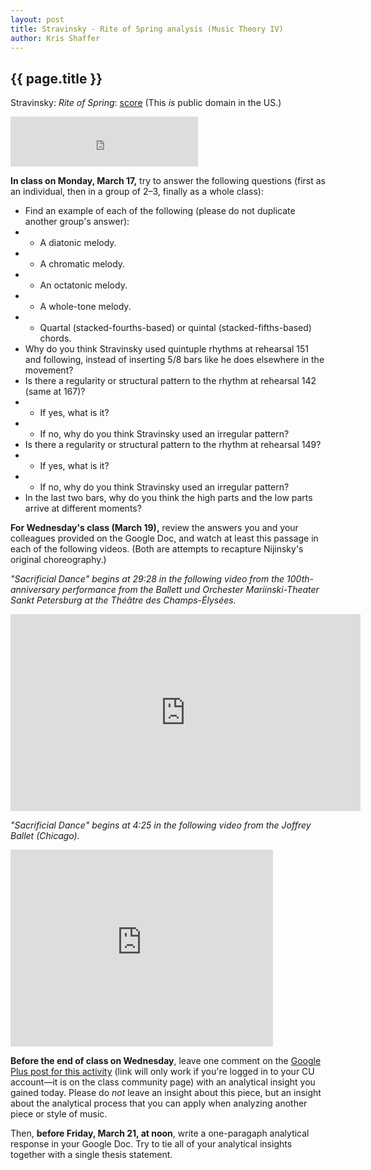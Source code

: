 ```yaml
---
layout: post
title: Stravinsky - Rite of Spring analysis (Music Theory IV) 
author: Kris Shaffer
---
```


## {{ page.title }} ##

Stravinsky: *Rite of Spring*:  [score](http://imslp.us/php/linkhandler.php?path=/scores/Stravinsky_Igor_1971/Stravinsky_-_RiteOfSpring_OrchScore.pdf) (This *is* public domain in the US.)

<iframe src="https://embed.spotify.com/?uri=spotify:track:0oUjDxNRNHDBBPR6xOOmvv" width="300" height="80" frameborder="0" allowtransparency="true"></iframe>

**In class on Monday, March 17,** try to answer the following questions (first as an individual, then in a group of 2–3, finally as a whole class):

- Find an example of each of the following (please do not duplicate another group's answer):  
- - A diatonic melody.  
- - A chromatic melody.  
- - An octatonic melody.  
- - A whole-tone melody.  
- - Quartal (stacked-fourths-based) or quintal (stacked-fifths-based) chords.  
- Why do you think Stravinsky used quintuple rhythms at rehearsal 151 and following, instead of inserting 5/8 bars like he does elsewhere in the movement?  
- Is there a regularity or structural pattern to the rhythm at rehearsal 142 (same at 167)?  
- - If yes, what is it?  
- - If no, why do you think Stravinsky used an irregular pattern?  
- Is there a regularity or structural pattern to the rhythm at rehearsal 149?  
- - If yes, what is it?  
- - If no, why do you think Stravinsky used an irregular pattern?  
- In the last two bars, why do you think the high parts and the low parts arrive at different moments?

**For Wednesday's class (March 19),** review the answers you and your colleagues provided on the Google Doc, and watch at least this passage in each of the following videos. (Both are attempts to recapture Nijinsky's original choreography.)

*"Sacrificial Dance" begins at 29:28 in the following video from the 100th-anniversary performance from the Ballett und Orchester Mariinski-Theater Sankt Petersburg at the Théâtre des Champs-Élysées.*

<iframe width="560" height="315" src="http://www.youtube.com/embed/BryIQ9QpXwI" frameborder="0" allowfullscreen></iframe>

*"Sacrificial Dance" begins at 4:25 in the following video from the Joffrey Ballet (Chicago).*

<iframe width="420" height="315" src="http://www.youtube.com/embed/C_7ndqgwxcM" frameborder="0" allowfullscreen></iframe>

**Before the end of class on Wednesday**, leave one comment on the [Google Plus post for this activity](https://plus.google.com/112120443955741204467/posts/BLEq5LkiyCP) (link will only work if you're logged in to your CU account—it is on the class community page) with an analytical insight you gained today. Please do *not* leave an insight about this piece, but an insight about the analytical process that you can apply when analyzing another piece or style of music.

Then, **before Friday, March 21, at noon**, write a one-paragaph analytical response in your Google Doc. Try to tie all of your analytical insights together with a single thesis statement.